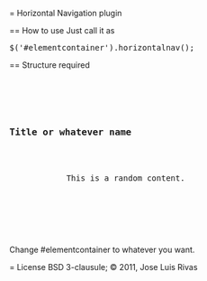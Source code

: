 = Horizontal Navigation plugin

== How to use
Just call it as 

<pre>$('#elementcontainer').horizontalnav();</pre>

== Structure required

<pre>
<div id="elementcontainer">
	<div class="container">
		<h3>Title or whatever name</h3>
		<div class="content">
			This is a random content.
		</div><!-- .content -->
	</div><!-- .container -->
</div><!-- #elementcontainer -->

</pre>

Change #elementcontainer to whatever you want.

= License
BSD 3-clausule; © 2011, Jose Luis Rivas
